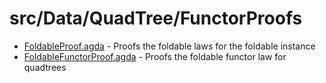# src/Data/QuadTree/FunctorProofs
- [FoldableProof.agda](https://github.com/JonathanBrouwer/research-project/tree/master/src/Data/QuadTree/FoldableProofs/FoldableProof.agda) - Proofs the foldable laws for the foldable instance
- [FoldableFunctorProof.agda](https://github.com/JonathanBrouwer/research-project/tree/master/src/Data/QuadTree/FoldableProofs/FoldableFunctorProof.agda) - Proofs the foldable functor law for quadtrees